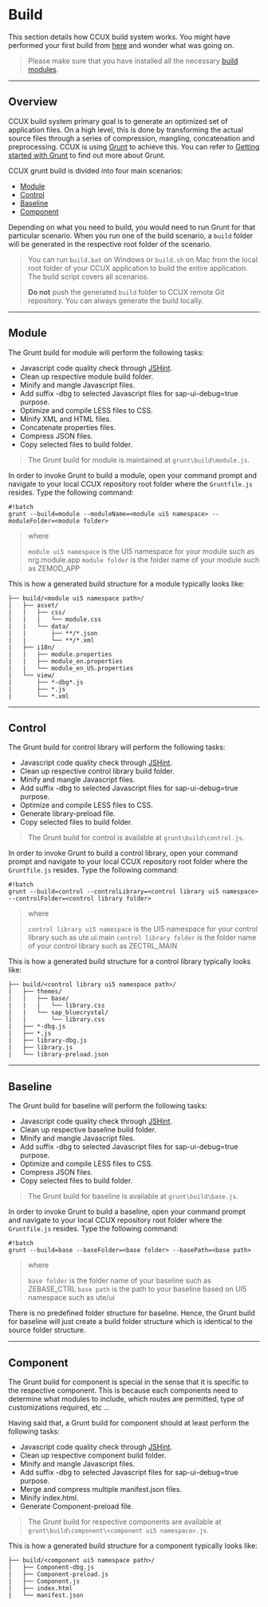 # Build
This section details how CCUX build system works. You might have performed your first build from [here](getting_started.md/#markdown-header-first-build) and wonder what was going on.

> Please make sure that you have installed all the necessary [build modules](getting_started.md/#markdown-header-install-build-modules).

***
## Overview
CCUX build system primary goal is to generate an optimized set of application files. On a high level, this is done by transforming the actual source files through a series of compression, mangling, concatenation and preprocessing. CCUX is using [Grunt](http://gruntjs.com/) to achieve this. You can refer to [Getting started with Grunt](http://gruntjs.com/getting-started) to find out more about Grunt.

CCUX grunt build is divided into four main scenarios:

* [Module](#markdown-header-module)
* [Control](#markdown-header-control)
* [Baseline](#markdown-header-baseline)
* [Component](#markdown-header-component)

Depending on what you need to build, you would need to run Grunt for that particular scenario. When you run one of the build scenario, a `build` folder will be generated in the respective root folder of the scenario.

> You can run `build.bat` on Windows or `build.sh` on Mac from the local root folder of your CCUX application to build the entire application. The build script covers all scenarios.
>
> **Do not** push the generated `build` folder to CCUX remote Git repository. You can always generate the build locally.

***
## Module
The Grunt build for module will perform the following tasks:

* Javascript code quality check through [JSHint](http://jshint.com/about/).
* Clean up respective module build folder.
* Minify and mangle Javascript files.
* Add suffix -dbg to selected Javascript files for sap-ui-debug=true purpose.
* Optimize and compile LESS files to CSS.
* Minify XML and HTML files.
* Concatenate properties files.
* Compress JSON files.
* Copy selected files to build folder.

> The Grunt build for module is maintained at `grunt\build\module.js`.

In order to invoke Grunt to build a module, open your command prompt and navigate to your local CCUX repository root folder where the `Gruntfile.js` resides. Type the following command:

```
#!batch
grunt --build=module --moduleName=<module ui5 namespace> --moduleFolder=<module folder>
```

> where
>
> `module ui5 namespace` is the UI5 namespace for your module such as nrg.module.app
> `module folder` is the folder name of your module such as ZEMOD_APP

This is how a generated build structure for a module typically looks like:

```
├── build/<module ui5 namespace path>/
|   ├── asset/
|   |   ├── css/
|   |   |   └── module.css
|   |   └── data/
|   |       ├── **/*.json
|   |       └── **/*.xml
|   ├── i18n/
|   |   ├── module.properties
|   |   ├── module_en.properties
|   |   └── module_en_US.properties
|   └── view/
|       ├── *-dbg*.js
|       ├── *.js
|       └── *.xml
```

***
## Control
The Grunt build for control library will perform the following tasks:

* Javascript code quality check through [JSHint](http://jshint.com/about/).
* Clean up respective control library build folder.
* Minify and mangle Javascript files.
* Add suffix -dbg to selected Javascript files for sap-ui-debug=true purpose.
* Optimize and compile LESS files to CSS.
* Generate library-preload file.
* Copy selected files to build folder.

> The Grunt build for control is available at `grunt\build\control.js`.

In order to invoke Grunt to build a control library, open your command prompt and navigate to your local CCUX repository root folder where the `Gruntfile.js` resides. Type the following command:

```
#!batch
grunt --build=control --controlLibrary=<control library ui5 namespace> --controlFolder=<control library folder>
```

> where
>
> `control library ui5 namespace` is the UI5 namespace for your control library such as ute.ui.main
> `control library folder` is the folder name of your control library such as ZECTRL_MAIN

This is how a generated build structure for a control library typically looks like:

```
├── build/<control library ui5 namespace path>/
|   ├── themes/
|   |   ├── base/
|   |   |   └── library.css
|   |   └── sap_bluecrystal/
|   |       └── library.css
|   ├── *-dbg.js
|   ├── *.js
|   ├── library-dbg.js
|   ├── library.js
|   └── library-preload.json
```

***
## Baseline
The Grunt build for baseline will perform the following tasks:

* Javascript code quality check through [JSHint](http://jshint.com/about/).
* Clean up respective baseline build folder.
* Minify and mangle Javascript files.
* Add suffix -dbg to selected Javascript files for sap-ui-debug=true purpose.
* Optimize and compile LESS files to CSS.
* Compress JSON files.
* Copy selected files to build folder.

> The Grunt build for baseline is available at `grunt\build\base.js`.

In order to invoke Grunt to build a baseline, open your command prompt and navigate to your local CCUX repository root folder where the `Gruntfile.js` resides. Type the following command:

```
#!batch
grunt --build=base --baseFolder=<base folder> --basePath=<base path>
```

> where
>
> `base folder` is the folder name of your baseline such as ZEBASE_CTRL
> `base path` is the path to your baseline based on UI5 namespace such as ute/ui

There is no predefined folder structure for baseline. Hence, the Grunt build for baseline will just create a build folder structure which is identical to the source folder structure.

***
## Component
The Grunt build for component is special in the sense that it is specific to the respective component. This is because each components need to determine what modules to include, which routes are permitted, type of customizations required, etc ...

Having said that, a Grunt build for component should at least perform the following tasks:

* Javascript code quality check through [JSHint](http://jshint.com/about/).
* Clean up respective component build folder.
* Minify and mangle Javascript files.
* Add suffix -dbg to selected Javascript files for sap-ui-debug=true purpose.
* Merge and compress multiple manifest.json files.
* Minify index.html.
* Generate Component-preload file.

> The Grunt build for respective components are available at `grunt\build\component\<component ui5 namespace>.js`.

This is how a generated build structure for a component typically looks like:

```
├── build/<component ui5 namespace path>/
│   ├── Component-dbg.js
|   ├── Component-preload.js
|   ├── Component.js
|   ├── index.html
|   └── manifest.json
```
